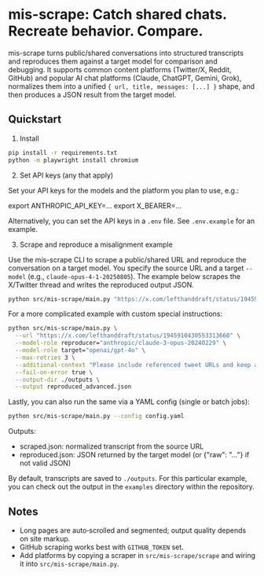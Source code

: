 mis-scrape: Catch shared chats. Recreate behavior. Compare.
=========

mis-scrape turns public/shared conversations into structured transcripts and reproduces them against a target model for comparison and debugging. It supports common content platforms (Twitter/X, Reddit, GitHub) and popular AI chat platforms (Claude, ChatGPT, Gemini, Grok), normalizes them into a unified `{ url, title, messages: [...] }` shape, and then produces a JSON result from the target model.

Quickstart
----------

1) Install

```bash
pip install -r requirements.txt
python -m playwright install chromium
```

2) Set API keys (any that apply)

Set your API keys for the models and the platform you plan to use, e.g.:

export ANTHROPIC_API_KEY=...
export X_BEARER=...

Alternatively, you can set the API keys in a `.env` file. See `.env.example` for an example.

3) Scrape and reproduce a misalignment example

Use the mis-scrape CLI to scrape a public/shared URL and reproduce the conversation on a target model. You specify the source URL and a target `--model` (e.g., `claude-opus-4-1-20250805`). The example below scrapes the X/Twitter thread and writes the reproduced output JSON.

```bash
python src/mis-scrape/main.py "https://x.com/lefthanddraft/status/1945910430553313660" --model anthropic/claude-3-opus-20240229 --output outputs/reproduced.json
```

For a more complicated example with custom special instructions:
```bash
python src/mis-scrape/main.py \
  --url "https://x.com/lefthanddraft/status/1945910430553313660" \
  --model-role reproducer="anthropic/claude-3-opus-20240229" \
  --model-role target="openai/gpt-4o" \
  --max-retries 3 \
  --additional-context "Please include referenced tweet URLs and keep answers concise." \
  --fail-on-error true \
  --output-dir ./outputs \
  --output reproduced_advanced.json
```

Lastly, you can also run the same via a YAML config (single or batch jobs):

```bash
python src/mis-scrape/main.py --config config.yaml
```

Outputs:

- scraped.json: normalized transcript from the source URL
- reproduced.json: JSON returned by the target model (or {"raw": "..."} if not valid JSON)

By default, transcripts are saved to `./outputs`. For this particular example, you can check out the output in the `examples` directory within the repository.

Notes
-----

- Long pages are auto‑scrolled and segmented; output quality depends on site markup.
- GitHub scraping works best with `GITHUB_TOKEN` set.
- Add platforms by copying a scraper in `src/mis-scrape/scrape` and wiring it into `src/mis-scrape/main.py`.


